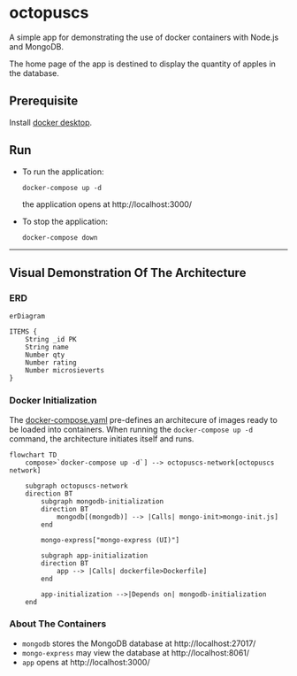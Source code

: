 # octopuscs

A simple app for demonstrating the use of docker containers with Node.js and MongoDB.

The home page of the app is destined to display the quantity of apples in the database.

## Prerequisite

Install [docker desktop](https://docs.docker.com/desktop/).

## Run

- To run the application:

  ```
  docker-compose up -d
  ```
  
  the application opens at http://localhost:3000/

- To stop the application:

  ```
  docker-compose down
  ```
---

## Visual Demonstration Of The Architecture

### ERD

```mermaid
erDiagram

ITEMS {
    String _id PK
    String name
    Number qty
    Number rating
    Number microsieverts
}

```

### Docker Initialization

The [docker-compose.yaml](docker-compose.yaml) pre-defines an architecure of 
images ready to be loaded into containers.
When running the `docker-compose up -d` command, the architecture initiates itself and runs.
```mermaid
flowchart TD
    compose>`docker-compose up -d`] --> octopuscs-network[octopuscs network]

    subgraph octopuscs-network
    direction BT
        subgraph mongodb-initialization
        direction BT
            mongodb[(mongodb)] --> |Calls| mongo-init>mongo-init.js]
        end

        mongo-express["mongo-express (UI)"]

        subgraph app-initialization
        direction BT
            app --> |Calls| dockerfile>Dockerfile]
        end

        app-initialization -->|Depends on| mongodb-initialization
    end
```

### About The Containers

- `mongodb` stores the MongoDB database at http://localhost:27017/
- `mongo-express` may view the database at http://localhost:8061/
- `app` opens at http://localhost:3000/
